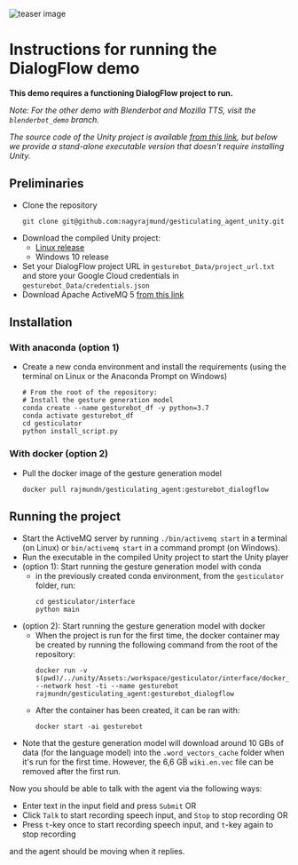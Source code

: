 ![teaser image](https://i.imgur.com/feoihA2.png)

# Instructions for running the DialogFlow demo
**This demo requires a functioning DialogFlow project to run.**

*Note: For the other demo with Blenderbot and Mozilla TTS, visit the `blenderbot_demo` branch.*

*The source code of the Unity project is available [from this link](https://drive.google.com/file/d/1SQiKh4Pcr1c4_y2LBFaSNUOkE-0CxrmG/view?usp=sharing), but below we provide a stand-alone executable version that doesn't require installing Unity.*
## Preliminaries
- Clone the repository
  ```
  git clone git@github.com:nagyrajmund/gesticulating_agent_unity.git
  ```
- Download the compiled Unity project:
  - [Linux release](https://drive.google.com/file/d/1xen8jKdNGeyxKqGKgf-rrmewM4iaZL0h/view?usp=sharing)
  - Windows 10 release
- Set your DialogFlow project URL in `gesturebot_Data/project_url.txt` and store your Google Cloud credentials in `gesturebot_Data/credentials.json`
- Download Apache ActiveMQ 5 [from this link](http://activemq.apache.org/components/classic/download/)

## Installation
### With anaconda (option 1)
- Create a new conda environment and install the requirements (using the terminal on Linux or the Anaconda Prompt on Windows)
  ```
  # From the root of the repository:
  # Install the gesture generation model
  conda create --name gesturebot_df -y python=3.7
  conda activate gesturebot_df
  cd gesticulator
  python install_script.py
  ```

### With docker (option 2)
- Pull the docker image of the gesture generation model
  ```
  docker pull rajmundn/gesticulating_agent:gesturebot_dialogflow
  ```

## Running the project
- Start the ActiveMQ server by running `./bin/activemq start` in a terminal (on Linux) or `bin/activemq start` in a command prompt (on Windows).
- Run the executable in the compiled Unity project to start the Unity player
- (option 1): Start running the gesture generation model with conda
  - in the previously created conda environment, from the `gesticulator` folder, run:
    ```
    cd gesticulator/interface
    python main
    ```
- (option 2): Start running the gesture generation model with docker
  - When the project is run for the first time, the docker container may be created by running the following command from the root of the repository:
    ```
    docker run -v $(pwd)/../unity/Assets:/workspace/gesticulator/interface/docker_volume --network host -ti --name gesturebot rajmundn/gesticulating_agent:gesturebot_dialogflow
    ```
  - After the container has been created, it can be ran with:
    ```
    docker start -ai gesturebot
    ```
- Note that the gesture generation model will download around 10 GBs of data (for the language model) into the `.word_vectors_cache` folder when it's run for the first time. However, the 6,6 GB `wiki.en.vec` file can be removed after the first run.

Now you should be able to talk with the agent via the following ways:
  - Enter text in the input field and press `Submit` OR
  - Click `Talk` to start recording speech input, and `Stop` to stop recording OR
  - Press `t`-key once to start recording speech input, and `t`-key again to stop recording

and the agent should be moving when it replies.
